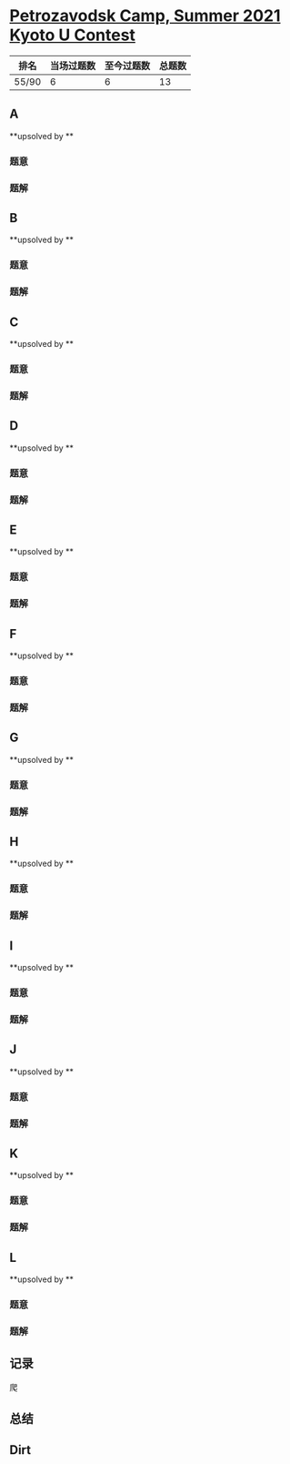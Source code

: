 # [Petrozavodsk Camp, Summer 2021 Kyoto U Contest](https://official.contest.yandex.com/ptz-summer-2021/contest/28720/enter)

| 排名  | 当场过题数 | 至今过题数 | 总题数 |
| ----- | ---------- | ---------- | ------ |
| 55/90 | 6          | 6          | 13     |

## **A**

**upsolved by **

### 题意



### 题解



## **B**

**upsolved by **

### 题意



### 题解



## **C**

**upsolved by **

### 题意



### 题解



## **D**

**upsolved by **

### 题意



### 题解



## **E**

**upsolved by **

### 题意



### 题解



## **F**

**upsolved by **

### 题意



### 题解



## **G**

**upsolved by **

### 题意



### 题解



## **H**

**upsolved by **

### 题意



### 题解



## **I**

**upsolved by **

### 题意



### 题解



## **J**

**upsolved by **

### 题意



### 题解



## **K**

**upsolved by **

### 题意



### 题解



## **L**

**upsolved by **

### 题意



### 题解

## **记录**

爬

## **总结**

## **Dirt**



